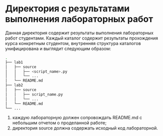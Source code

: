 # Директория с результатами выполнения лабораторных работ

Данная директория содержит результаты выполнения лабораторных работ студентами. Каждый каталог содержит результаты прохождения курса конкретным студентом, внутренняя структура каталогов унифицирована и выглядит следующим образом:
```sh
.
├── lab1
│   ├── source
│   │   ├── <script_name>.py
│   │   └── ... 
│   └── README.md
├── lab2
│   ├── source
│   │   ├── script_name.py
│   │   └── ... 
│   └── README.md
└── ...

```
1. каждую лабораторную должен сопровождать README.md с небольшим отчетом о проделанной работе;
2. директория source должна содержать исходный код лабораторной.